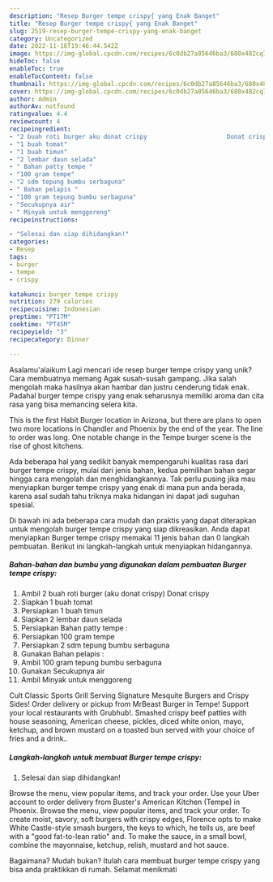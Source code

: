 ```yaml
---
description: "Resep Burger tempe crispy{ yang Enak Banget"
title: "Resep Burger tempe crispy{ yang Enak Banget"
slug: 2519-resep-burger-tempe-crispy-yang-enak-banget
category: Uncategorized
date: 2022-11-16T19:46:44.542Z
image: https://img-global.cpcdn.com/recipes/6c0db27a85646ba3/680x482cq70/burger-tempe-crispy-foto-resep-utama.jpg
hideToc: false
enableToc: true
enableTocContent: false
thumbnail: https://img-global.cpcdn.com/recipes/6c0db27a85646ba3/680x482cq70/burger-tempe-crispy-foto-resep-utama.jpg
cover: https://img-global.cpcdn.com/recipes/6c0db27a85646ba3/680x482cq70/burger-tempe-crispy-foto-resep-utama.jpg
author: Admin
authorAv: notfound
ratingvalue: 4.4
reviewcount: 4
recipeingredient:
- "2 buah roti burger aku donat crispy                      Donat crispy"
- "1 buah tomat"
- "1 buah timun"
- "2 lembar daun selada"
- " Bahan patty tempe "
- "100 gram tempe"
- "2 sdm tepung bumbu serbaguna"
- " Bahan pelapis "
- "100 gram tepung bumbu serbaguna"
- "Secukupnya air"
- " Minyak untuk menggoreng"
recipeinstructions:

- "Selesai dan siap dihidangkan!"
categories:
- Resep
tags:
- burger
- tempe
- crispy

katakunci: burger tempe crispy 
nutrition: 279 calories
recipecuisine: Indonesian
preptime: "PT17M"
cooktime: "PT45M"
recipeyield: "3"
recipecategory: Dinner

---
```



Asalamu'alaikum Lagi mencari ide resep burger tempe crispy yang unik? Cara membuatnya memang Agak susah-susah gampang. Jika salah mengolah maka hasilnya akan hambar dan justru cenderung tidak enak. Padahal burger tempe crispy yang enak seharusnya memiliki aroma dan cita rasa yang bisa memancing selera kita.


This is the first Habit Burger location in Arizona, but there are plans to open two more locations in Chandler and Phoenix by the end of the year. The line to order was long. One notable change in the Tempe burger scene is the rise of ghost kitchens.

Ada beberapa hal yang sedikit banyak mempengaruhi kualitas rasa dari burger tempe crispy, mulai dari jenis bahan, kedua pemilihan bahan segar hingga cara mengolah dan menghidangkannya. Tak perlu pusing jika mau menyiapkan burger tempe crispy yang enak di mana pun anda berada, karena asal sudah tahu triknya maka hidangan ini dapat jadi suguhan spesial.


Di bawah ini ada beberapa cara mudah dan praktis yang dapat diterapkan untuk mengolah burger tempe crispy yang siap dikreasikan. Anda dapat menyiapkan Burger tempe crispy memakai 11 jenis bahan dan 0 langkah pembuatan. Berikut ini langkah-langkah untuk menyiapkan hidangannya.

<!--inarticleads1-->

##### Bahan-bahan dan bumbu yang digunakan dalam pembuatan Burger tempe crispy:

1. Ambil 2 buah roti burger (aku donat crispy)                      Donat crispy
1. Siapkan 1 buah tomat
1. Persiapkan 1 buah timun
1. Siapkan 2 lembar daun selada
1. Persiapkan  Bahan patty tempe :
1. Persiapkan 100 gram tempe
1. Persiapkan 2 sdm tepung bumbu serbaguna
1. Gunakan  Bahan pelapis :
1. Ambil 100 gram tepung bumbu serbaguna
1. Gunakan Secukupnya air
1. Ambil  Minyak untuk menggoreng


Cult Classic Sports Grill Serving Signature Mesquite Burgers and Crispy Sides! Order delivery or pickup from MrBeast Burger in Tempe! Support your local restaurants with Grubhub!. Smashed crispy beef patties with house seasoning, American cheese, pickles, diced white onion, mayo, ketchup, and brown mustard on a toasted bun served with your choice of fries and a drink.. 

<!--inarticleads2-->

##### Langkah-langkah untuk membuat Burger tempe crispy:


1. Selesai dan siap dihidangkan!

Browse the menu, view popular items, and track your order. Use your Uber account to order delivery from Buster&#39;s American Kitchen (Tempe) in Phoenix. Browse the menu, view popular items, and track your order. To create moist, savory, soft burgers with crispy edges, Florence opts to make White Castle-style smash burgers, the keys to which, he tells us, are beef with a &#34;good fat-to-lean ratio&#34; and. To make the sauce, in a small bowl, combine the mayonnaise, ketchup, relish, mustard and hot sauce. 

Bagaimana? Mudah bukan? Itulah cara membuat burger tempe crispy yang bisa anda praktikkan di rumah. Selamat menikmati
